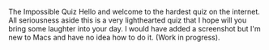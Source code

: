 The Impossible Quiz
Hello and welcome to the hardest quiz on the internet. 
All seriousness aside this is a very lighthearted quiz that I hope will you bring some laughter into your day.
I would have added a screenshot but I'm new to Macs and have no idea how to do it. (Work in progress).